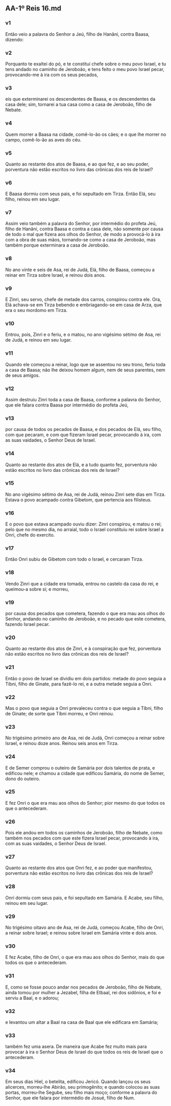 ## AA-1º Reis 16.md
### v1
 Então veio a palavra do Senhor a Jeú, filho de Hanâni, contra Baasa, dizendo:
### v2
 Porquanto te exaltei do pó, e te constituí chefe sobre o meu povo Israel, e tu tens andado no caminho de Jeroboão, e tens feito o meu povo Israel pecar, provocando-me à ira com os seus pecados,
### v3
 eis que exterminarei os descendentes de Baasa, e os descendentes da casa dele; sim, tornarei a tua casa como a casa de Jeroboão, filho de Nebate.
### v4
 Quem morrer a Baasa na cidade, comê-lo-ão os cães; e o que lhe morrer no campo, comê-lo-ão as aves do céu.
### v5
 Quanto ao restante dos atos de Baasa, e ao que fez, e ao seu poder, porventura não estão escritos no livro das crônicas dos reis de Israel?
### v6
 E Baasa dormiu com seus pais, e foi sepultado em Tirza. Então Elá, seu filho, reinou em seu lugar.
### v7
 Assim veio também a palavra do Senhor, por intermédio do profeta Jeú, filho de Hanâni, contra Baasa e contra a casa dele, não somente por causa de todo o mal que fizera aos olhos do Senhor, de modo a provocá-lo à ira com a obra de suas mãos, tornando-se como a casa de Jeroboão, mas também porque exterminara a casa de Jeroboão.
### v8
 No ano vinte e seis de Asa, rei de Judá, Elá, filho de Baasa, começou a reinar em Tirza sobre Israel, e reinou dois anos.
### v9
 E Zinri, seu servo, chefe de metade dos carros, conspirou contra ele. Ora, Elá achava-se em Tirza bebendo e embriagando-se em casa de Arza, que era o seu mordomo em Tirza.
### v10
 Entrou, pois, Zinri e o feriu, e o matou, no ano vigésimo sétimo de Asa, rei de Judá, e reinou em seu lugar.
### v11
 Quando ele começou a reinar, logo que se assentou no seu trono, feriu toda a casa de Baasa; não lhe deixou homem algum, nem de seus parentes, nem de seus amigos.
### v12
 Assim destruiu Zinri toda a casa de Baasa, conforme a palavra do Senhor, que ele falara contra Baasa por intermédio do profeta Jeú,
### v13
 por causa de todos os pecados de Baasa, e dos pecados de Elá, seu filho, com que pecaram, e com que fizeram Israel pecar, provocando à ira, com as suas vaidades, o Senhor Deus de Israel.
### v14
 Quanto ao restante dos atos de Elá, e a tudo quanto fez, porventura não estão escritos no livro das crônicas dos reis de Israel?
### v15
 No ano vigésimo sétimo de Asa, rei de Judá, reinou Zinri sete dias em Tirza. Estava o povo acampado contra Gibetom, que pertencia aos filisteus.
### v16
 E o povo que estava acampado ouviu dizer: Zinri conspirou, e matou o rei; pelo que no mesmo dia, no arraial, todo o Israel constituiu rei sobre Israel a Onri, chefe do exercito.
### v17
 Então Onri subiu de Gibetom com todo o Israel, e cercaram Tirza.
### v18
 Vendo Zinri que a cidade era tomada, entrou no castelo da casa do rei, e queimou-a sobre si; e morreu,
### v19
 por causa dos pecados que cometera, fazendo o que era mau aos olhos do Senhor, andando no caminho de Jeroboão, e no pecado que este cometera, fazendo Israel pecar.
### v20
 Quanto ao restante dos atos de Zinri, e à conspiração que fez, porventura não estão escritos no livro das crônicas dos reis de Israel?
### v21
 Então o povo de Israel se dividiu em dois partidos: metade do povo seguia a Tíbni, filho de Ginate, para fazê-lo rei, e a outra metade seguia a Onri.
### v22
 Mas o povo que seguia a Onri prevaleceu contra o que seguia a Tíbni, filho de Ginate; de sorte que Tíbni morreu, e Onri reinou.
### v23
 No trigésimo primeiro ano de Asa, rei de Judá, Onri começou a reinar sobre Israel, e reinou doze anos. Reinou seis anos em Tirza.
### v24
 E de Semer comprou o outeiro de Samária por dois talentos de prata, e edificou nele; e chamou a cidade que edificou Samária, do nome de Semer, dono do outeiro.
### v25
 E fez Onri o que era mau aos olhos do Senhor; pior mesmo do que todos os que o antecederam.
### v26
 Pois ele andou em todos os caminhos de Jeroboão, filho de Nebate, como também nos pecados com que este fizera Israel pecar, provocando à ira, com as suas vaidades, o Senhor Deus de Israel.
### v27
 Quanto ao restante dos atos que Onri fez, e ao poder que manifestou, porventura não estão escritos no livro das crônicas dos reis de Israel?
### v28
 Onri dormiu com seus pais, e foi sepultado em Samária. E Acabe, seu filho, reinou em seu lugar.
### v29
 No trigésimo oitavo ano de Asa, rei de Judá, começou Acabe, filho de Onri, a reinar sobre Israel; e reinou sobre Israel em Samária vinte e dois anos.
### v30
 E fez Acabe, filho de Onri, o que era mau aos olhos do Senhor, mais do que todos os que o antecederam.
### v31
 E, como se fosse pouco andar nos pecados de Jeroboão, filho de Nebate, ainda tomou por mulher a Jezabel, filha de Etbaal, rei dos sidônios, e foi e serviu a Baal, e o adorou;
### v32
 e levantou um altar a Baal na casa de Baal que ele edificara em Samária;
### v33
 também fez uma asera. De maneira que Acabe fez muito mais para provocar à ira o Senhor Deus de Israel do que todos os reis de Israel que o antecederam.
### v34
 Em seus dias Hiel, o betelita, edificou Jericó. Quando lançou os seus alicerces, morreu-lhe Abirão, seu primogênito; e quando colocou as suas portas, morreu-lhe Segube, seu filho mais moço; conforme a palavra do Senhor, que ele falara por intermédio de Josué, filho de Num.
